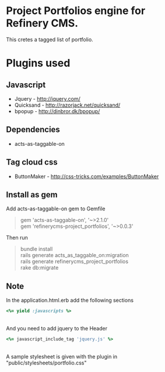 # Project Portfolios engine for Refinery CMS. #
This cretes a tagged list of portfolio.

# Plugins used #
## Javascript ##
* Jquery - http://jquery.com/
* Quicksand - http://razorjack.net/quicksand/
* bpopup - http://dinbror.dk/bpopup/

## Dependencies ##
* acts-as-taggable-on

## Tag cloud css ##
* ButtonMaker - http://css-tricks.com/examples/ButtonMaker

## Install as gem ##

Add acts-as-taggable-on gem to Gemfile<br>
<blockquote>
gem 'acts-as-taggable-on', '~>2.1.0'<br>
gem 'refinerycms-project_portfolios', '~>0.0.3'<br>
</blockquote>
Then run
<blockquote>
bundle install<br>
rails generate acts_as_taggable_on:migration<br>
rails generate refinerycms_project_portfolios<br>
rake db:migrate<br>
</blockquote>

## Note ##
In the application.html.erb add the following sections<br>
```ruby
<%= yield :javascripts %>
```
<br>And you need to add jquery to the Header<br>
```ruby
<%= javascript_include_tag 'jquery.js' %>
```
<br>A sample stylesheet is given with the plugin in "public/stylesheets/portfolio.css"